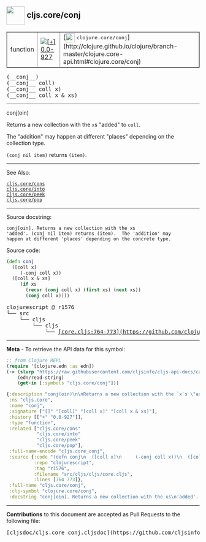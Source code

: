 ## <img width="48px" valign="middle" src="http://i.imgur.com/Hi20huC.png"> cljs.core/conj

 <table border="1">
<tr>

<td>function</td>
<td><a href="https://github.com/cljsinfo/cljs-api-docs/tree/0.0-927"><img valign="middle" alt="[+] 0.0-927" src="https://img.shields.io/badge/+-0.0--927-lightgrey.svg"></a> </td>
<td>
[<img height="24px" valign="middle" src="http://i.imgur.com/1GjPKvB.png"> <samp>clojure.core/conj</samp>](http://clojure.github.io/clojure/branch-master/clojure.core-api.html#clojure.core/conj)
</td>
</tr>
</table>

 <samp>
(__conj__)<br>
</samp>
 <samp>
(__conj__ coll)<br>
</samp>
 <samp>
(__conj__ coll x)<br>
</samp>
 <samp>
(__conj__ coll x & xs)<br>
</samp>

---

conj(oin)

Returns a new collection with the `x`s "added" to `coll`.

The "addition" may happen at different "places" depending on the collection
type.

`(conj nil item)` returns `(item)`.

---


See Also:

[`cljs.core/cons`](cljs.core_cons.md)<br>
[`cljs.core/into`](cljs.core_into.md)<br>
[`cljs.core/peek`](cljs.core_peek.md)<br>
[`cljs.core/pop`](cljs.core_pop.md)<br>

---

Source docstring:

```
conj[oin]. Returns a new collection with the xs
'added'. (conj nil item) returns (item).  The 'addition' may
happen at different 'places' depending on the concrete type.
```

Source code:

```clj
(defn conj
  ([coll x]
     (-conj coll x))
  ([coll x & xs]
     (if xs
       (recur (conj coll x) (first xs) (next xs))
       (conj coll x))))
```

 <pre>
clojurescript @ r1576
└── src
    └── cljs
        └── cljs
            └── <ins>[core.cljs:764-773](https://github.com/clojure/clojurescript/blob/r1576/src/cljs/cljs/core.cljs#L764-L773)</ins>
</pre>


---

__Meta__ - To retrieve the API data for this symbol:

```clj
;; from Clojure REPL
(require '[clojure.edn :as edn])
(-> (slurp "https://raw.githubusercontent.com/cljsinfo/cljs-api-docs/catalog/cljs-api.edn")
    (edn/read-string)
    (get-in [:symbols "cljs.core/conj"]))
```

```clj
{:description "conj(oin)\n\nReturns a new collection with the `x`s \"added\" to `coll`.\n\nThe \"addition\" may happen at different \"places\" depending on the collection\ntype.\n\n`(conj nil item)` returns `(item)`.",
 :ns "cljs.core",
 :name "conj",
 :signature ["[]" "[coll]" "[coll x]" "[coll x & xs]"],
 :history [["+" "0.0-927"]],
 :type "function",
 :related ["cljs.core/cons"
           "cljs.core/into"
           "cljs.core/peek"
           "cljs.core/pop"],
 :full-name-encode "cljs.core_conj",
 :source {:code "(defn conj\n  ([coll x]\n     (-conj coll x))\n  ([coll x & xs]\n     (if xs\n       (recur (conj coll x) (first xs) (next xs))\n       (conj coll x))))",
          :repo "clojurescript",
          :tag "r1576",
          :filename "src/cljs/cljs/core.cljs",
          :lines [764 773]},
 :full-name "cljs.core/conj",
 :clj-symbol "clojure.core/conj",
 :docstring "conj[oin]. Returns a new collection with the xs\n'added'. (conj nil item) returns (item).  The 'addition' may\nhappen at different 'places' depending on the concrete type."}

```

---

__Contributions__ to this document are accepted as Pull Requests to the following file:

 <pre>
[cljsdoc/cljs.core_conj.cljsdoc](https://github.com/cljsinfo/cljs-api-docs/blob/master/cljsdoc/cljs.core_conj.cljsdoc)
</pre>

